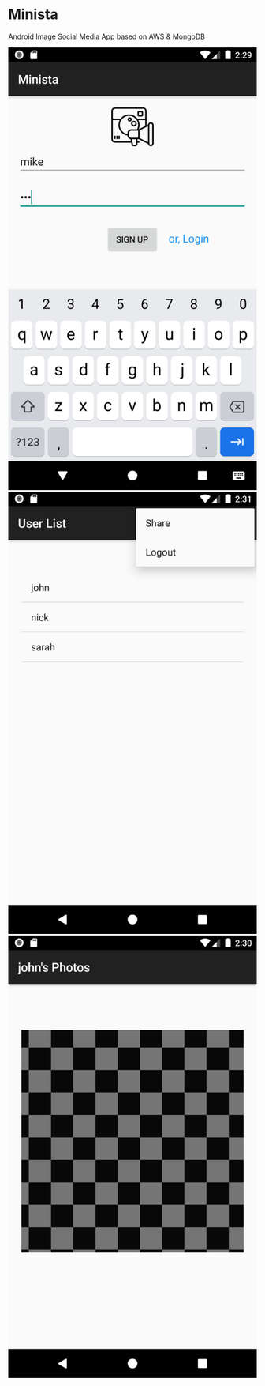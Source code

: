 # Minista
Android Image Social Media App based on AWS &amp; MongoDB

![Login Screenshot](main/res/drawable/Login.png)
![UserList](main/res/drawable/UserListAndMenu.png)
![Photos](main/res/drawable/Photos.png)
